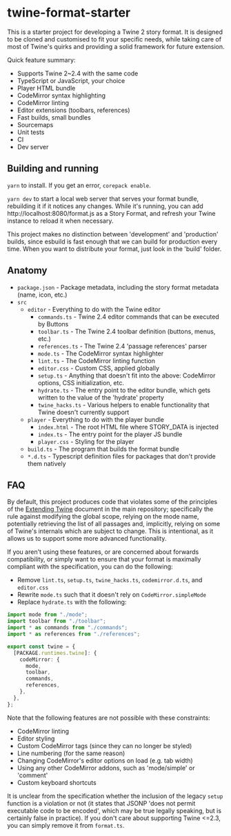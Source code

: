 # twine-format-starter

This is a starter project for developing a Twine 2 story format. It is designed to be cloned and customised to fit your specific needs, while taking care of most of Twine's quirks and providing a solid framework for future extension.

Quick feature summary:

- Supports Twine 2~2.4 with the same code
- TypeScript or JavaScript, your choice
- Player HTML bundle
- CodeMirror syntax highlighting
- CodeMirror linting
- Editor extensions (toolbars, references)
- Fast builds, small bundles
- Sourcemaps
- Unit tests
- CI
- Dev server

## Building and running

`yarn` to install. If you get an error, `corepack enable`.

`yarn dev` to start a local web server that serves your format bundle, rebuilding it if it notices any changes. While it's running, you can add http://localhost:8080/format.js as a Story Format, and refresh your Twine instance to reload it when necessary.

This project makes no distinction between 'development' and 'production' builds, since esbuild is fast enough that we can build for production every time. When you want to distribute your format, just look in the 'build' folder.

## Anatomy

- `package.json` - Package metadata, including the story format metadata (name, icon, etc.)
- `src`
  - `editor` - Everything to do with the Twine editor
    - `commands.ts` - Twine 2.4 editor commands that can be executed by Buttons
    - `toolbar.ts` - The Twine 2.4 toolbar definition (buttons, menus, etc.)
    - `references.ts` - The Twine 2.4 'passage references' parser
    - `mode.ts` - The CodeMirror syntax highlighter
    - `lint.ts` - The CodeMirror linting function
    - `editor.css` - Custom CSS, applied globally
    - `setup.ts` - Anything that doesn't fit into the above: CodeMirror options, CSS initialization, etc.
    - `hydrate.ts` - The entry point to the editor bundle, which gets written to the value of the 'hydrate' property
    - `twine_hacks.ts` - Various helpers to enable functionality that Twine doesn't currently support
  - `player` - Everything to do with the player bundle
    - `index.html` - The root HTML file where STORY_DATA is injected
    - `index.ts` - The entry point for the player JS bundle
    - `player.css` - Styling for the player
  - `build.ts` - The program that builds the format bundle
  - `*.d.ts` - Typescript definition files for packages that don't provide them natively

## FAQ

By default, this project produces code that violates some of the principles of the [Extending Twine](https://github.com/klembot/twinejs/blob/develop/EXTENDING.md) document in the main repository; specifically the rule against modifying the global scope, relying on the mode name, potentially retrieving the list of all passages and, implicitly, relying on some of Twine's internals which are subject to change. This is intentional, as it allows us to support some more advanced functionality.

If you aren't using these features, or are concerned about forwards compatibility, or simply want to ensure that your format is maximally compliant with the specification, you can do the following:

- Remove `lint.ts`, `setup.ts`, `twine_hacks.ts`, `codemirror.d.ts`, and `editor.css`
- Rewrite `mode.ts` such that it doesn't rely on `CodeMirror.simpleMode`
- Replace `hydrate.ts` with the following:

```typescript
import mode from "./mode";
import toolbar from "./toolbar";
import * as commands from "./commands";
import * as references from "./references";

export const twine = {
  [PACKAGE.runtimes.twine]: {
    codeMirror: {
      mode,
      toolbar,
      commands,
      references,
    },
  },
};
```

Note that the following features are not possible with these constraints:

- CodeMirror linting
- Editor styling
- Custom CodeMirror tags (since they can no longer be styled)
- Line numbering (for the same reason)
- Changing CodeMirror's editor options on load (e.g. tab width)
- Using any other CodeMirror addons, such as 'mode/simple' or 'comment'
- Custom keyboard shortcuts

It is unclear from the specification whether the inclusion of the legacy `setup` function is a violation or not (it states that JSONP 'does not permit executable code to be encoded', which may be true legally speaking, but is certainly false in practice). If you don't care about supporting Twine <=2.3, you can simply remove it from `format.ts`.
